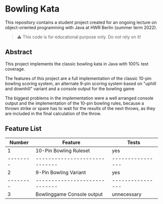 # Bowling Kata

This repository contains a student project created for an ongoing lecture on object-oriented programming with Java at HWR Berlin (summer term 2022).

> :warning: This code is for educational purpose only. Do not rely on it!


## Abstract

This project implements the classic bowling kata in Java with 100% test coverage.

The features of this project are a full implementation of the classic 10-pin bowling scoring system, an alternate 9-pin scoring system based on "uphill and downhill" variant and a console output for the bowling game

The biggest problems in the implementation were a well arranged console output and the implementation of the 10-pin bowling rules, because a thrown strike or spare has to wait for the results of the next throws, as they are included in the final calculation of the throw.


## Feature List

[TODO]: # (For each feature implemented, add a row to the table!)

| Number |          Feature            | Tests          |
|--------|-----------------------------|----------------|
| 1      | 10-Pin Bowling Ruleset      |       yes      |
|--------|-----------------------------|----------------|
| 2      | 9-Pin Bowling Variant       |       yes      |
|--------|-----------------------------|----------------|
| 3      | Bowlinggame Console output  |  unnecessary   |
